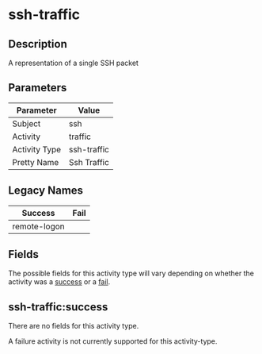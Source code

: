 ssh-traffic
===========

Description
-----------
A representation of a single SSH packet

Parameters
----------
| Parameter     | Value       |
| ------------- | ----------- |
| Subject       | ssh         |
| Activity      | traffic     |
| Activity Type | ssh-traffic |
| Pretty Name   | Ssh Traffic |

Legacy Names
------------
| Success          | Fail |
| ---------------- | ---- |
| remote-logon<br> |      |

Fields
------

The possible fields for this activity type will vary depending on whether the activity was a [success](#ssh-trafficsuccess) or a [fail](#ssh-trafficfail).


ssh-traffic:success
-------------------

There are no fields for this activity type.


A failure activity is not currently supported for this activity-type.